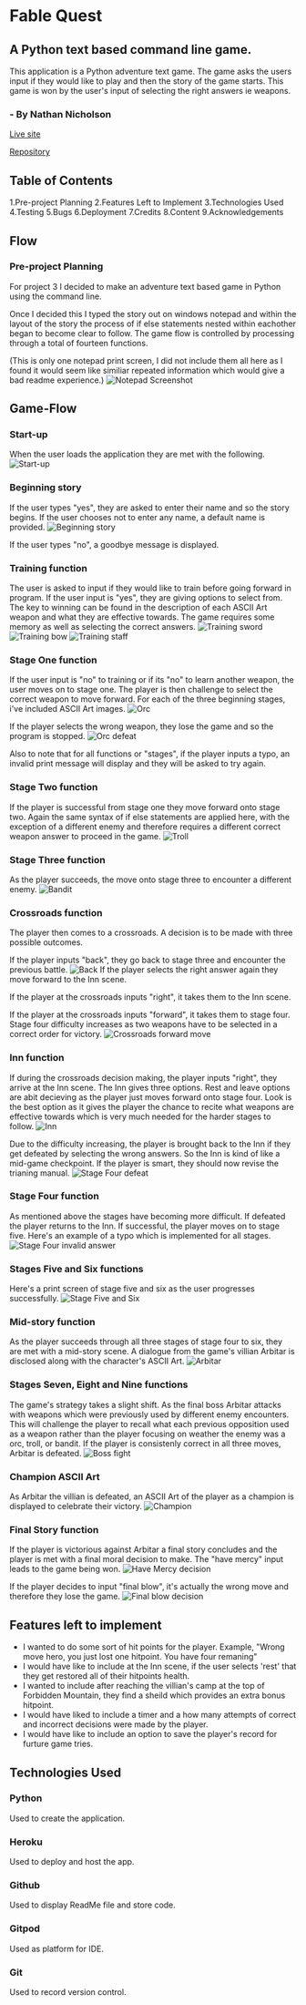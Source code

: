 # Fable Quest

## A Python text based command line game.
This application is a Python adventure text game. The game asks the users input if they would like to play and then the story of the game starts. This game is won by the user's input of selecting the right answers ie weapons.

### - By Nathan Nicholson

[Live site](https://fable-quest-bab5245d5c1f.herokuapp.com/)

[Repository](https://github.com/nathan-bytecode/fable-quest)

## Table of Contents
1.Pre-project Planning
2.Features Left to Implement
3.Technologies Used
4.Testing
5.Bugs
6.Deployment
7.Credits
8.Content
9.Acknowledgements

## Flow
### Pre-project Planning
For project 3 I decided to make an adventure text based game in Python using the command line. 

Once I decided this I typed the story out on windows notepad and within the layout of the story the process of if else statements nested within eachother began to become clear to follow. The game flow is controlled by processing through a total of fourteen functions.

(This is only one notepad print screen, I did not include them all here as I found it would seem like similiar repeated information which would give a bad readme experience.)
![Notepad Screenshot](/assets/images/notepad1.png)

## Game-Flow
### Start-up
When the user loads the application they are met with the following.
![Start-up](/assets/images/start-up.png)

### Beginning story
If the user types "yes", they are asked to enter their name and so the story begins. If the user chooses not to enter any name, a default name is provided.
![Beginning story](/assets/images/beginning-story.png)

If the user types "no", a goodbye message is displayed.

### Training function
The user is asked to input if they would like to train before going forward in program.
If the user input is "yes", they are giving options to select from. The key to winning can be found in the description of each ASCII Art weapon and what they are effective towards. The game requires some memory as well as selecting the correct answers.
![Training sword](/assets/images/training-sword.png)
![Training bow](/assets/images/training-bow.png)
![Training staff](/assets/images/training-staff.png)

### Stage One function
If the user input is "no" to training or if its "no" to learn another weapon, the user moves on to stage one. The player is then challenge to select the correct weapon to move forward. For each of the three beginning stages, i've included ASCII Art images.
![Orc](/assets/images/stageone-orc.png)

If the player selects the wrong weapon, they lose the game and so the program is stopped.
![Orc defeat](/assets/images/stageone-gameover.png)

Also to note that for all functions or "stages", if the player inputs a typo, an invalid print message will display and they will be asked to try again.

### Stage Two function
If the player is successful from stage one they move forward onto stage two. Again the same syntax of if else statements are applied here, with the exception of a different enemy and therefore requires a different correct weapon answer to proceed in the game.
![Troll](/assets/images/stagetwo-troll.png)

### Stage Three function
As the player succeeds, the move onto stage three to encounter a different enemy.
![Bandit](/assets/images/stagethree-bandit.png)

### Crossroads function
The player then comes to a crossroads. A decision is to be made with three possible outcomes. 

If the player inputs "back", they go back to stage three and encounter the previous battle.
![Back](/assets/images/crossroads-back.png)
If the player selects the right answer again they move forward to the Inn scene.

If the player at the crossroads inputs "right", it takes them to the Inn scene.

If the player at the crossroads inputs "forward", it takes them to stage four. Stage four difficulty increases as two weapons have to be selected in a correct order for victory.
![Crossroads forward move](/assets/images/crossroads-forward-stagefour.png)

### Inn function
If during the crossroads decision making, the player inputs "right", they arrive at the Inn scene. The Inn gives three options. Rest and leave options are abit decieving as the player just moves forward onto stage four. Look is the best option as it gives the player the chance to recite what weapons are effective towards which is very much needed for the harder stages to follow. 
![Inn](/assets/images/crossroads-right.png)

Due to the difficulty increasing, the player is brought back to the Inn if they get defeated by selecting the wrong answers. So the Inn is kind of like a mid-game checkpoint. If the player is smart, they should now revise the trianing manual.
![Stage Four defeat](/assets/images/stagefour-defeat-inn-look.png)

### Stage Four function
As mentioned above the stages have becoming more difficult. If defeated the player returns to the Inn. If successful, the player moves on to stage five. Here's an example of a typo which is implemented for all stages.
![Stage Four invalid answer](/assets/images/stagefour-invalid-answer.png)

### Stages Five and Six functions
Here's a print screen of stage five and six as the user progresses successfully.
![Stage Five and Six](/assets/images/stagefive-stagesix.png)

### Mid-story function
As the player succeeds through all three stages of stage four to six, they are met with a mid-story scene. A dialogue from the game's villian Arbitar is disclosed along with the character's ASCII Art.
![Arbitar](/assets/images/midstory.png)

### Stages Seven, Eight and Nine functions
The game's strategy takes a slight shift. As the final boss Arbitar attacks with weapons which were previously used by different enemy encounters. This will challenge the player to recall what each previous opposition used as a weapon rather than the player focusing on weather the enemy was a orc, troll, or bandit. If the player is consistenly correct in all three moves, Arbitar is defeated.
![Boss fight](/assets/images/stageseven-stageeight-stagenine.png)

### Champion ASCII Art
As Arbitar the villian is defeated, an ASCII Art of the player as a champion is displayed to celebrate their victory.
![Champion](/assets/images/champion.png)

### Final Story function
If the player is victorious against Arbitar a final story concludes and the player is met with a final moral decision to make. The "have mercy" input leads to the game being won.
![Have Mercy decision](/assets/images/finalstory-victory.png)

If the player decides to input "final blow", it's actually the wrong move and therefore they lose the game.
![Final blow decision](/assets/images/finalstory-defeat.png)

## Features left to implement
- I wanted to do some sort of hit points for the player. Example, "Wrong move hero, you just lost one hitpoint. You have four remaning"
- I would have like to include at the Inn scene, if the user selects 'rest' that they get restored all of their hitpoints health.
- I wanted to include after reaching the villian's camp at the top of Forbidden Mountain, they find a sheild which provides an extra bonus hitpoint.
- I would have liked to include a timer and a how many attempts of correct and incorrect decisions were made by the player.
- I would have like to include an option to save the player's record for furture game tries.

## Technologies Used
### Python
Used to create the application.

### Heroku
Used to deploy and host the app.

### Github
Used to display ReadMe file and store code.

### Gitpod
Used as platform for IDE.

### Git
Used to record version control.
